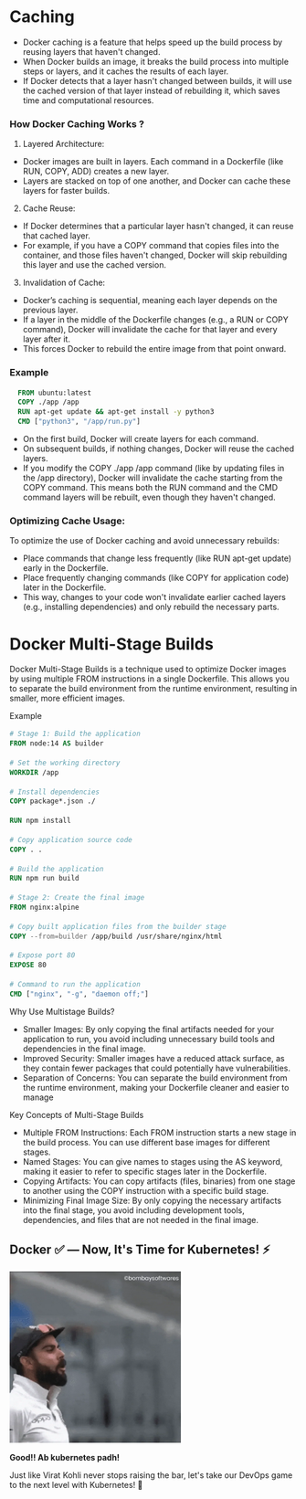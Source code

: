 # Caching

- Docker caching is a feature that helps speed up the build process by reusing layers that haven't changed. 
- When Docker builds an image, it breaks the build process into multiple steps or layers, and it caches the results of each layer. 
- If Docker detects that a layer hasn't changed between builds, it will use the cached version of that layer instead of rebuilding it, which saves time and computational resources.

### How Docker Caching Works ?
1. Layered Architecture:
- Docker images are built in layers. Each command in a Dockerfile (like RUN, COPY, ADD) creates a new layer.
- Layers are stacked on top of one another, and Docker can cache these layers for faster builds.

2. Cache Reuse:
- If Docker determines that a particular layer hasn't changed, it can reuse that cached layer.
- For example, if you have a COPY command that copies files into the container, and those files haven't changed, Docker will skip rebuilding this layer and use the cached version.

3. Invalidation of Cache:
- Docker’s caching is sequential, meaning each layer depends on the previous layer.
- If a layer in the middle of the Dockerfile changes (e.g., a RUN or COPY command), Docker will invalidate the cache for that layer and every layer after it.
- This forces Docker to rebuild the entire image from that point onward.

### Example

```dockerfile
  FROM ubuntu:latest
  COPY ./app /app
  RUN apt-get update && apt-get install -y python3
  CMD ["python3", "/app/run.py"]

```

- On the first build, Docker will create layers for each command.
- On subsequent builds, if nothing changes, Docker will reuse the cached layers.
- If you modify the COPY ./app /app command (like by updating files in the /app directory), Docker will invalidate the cache starting from the COPY command. This means both the RUN command and the CMD command layers will be rebuilt, even though they haven't changed.

### Optimizing Cache Usage: 

To optimize the use of Docker caching and avoid unnecessary rebuilds:

- Place commands that change less frequently (like RUN apt-get update) early in the Dockerfile.
- Place frequently changing commands (like COPY for application code) later in the Dockerfile.
- This way, changes to your code won't invalidate earlier cached layers (e.g., installing dependencies) and only rebuild the necessary parts.
  
# Docker Multi-Stage Builds
Docker Multi-Stage Builds is a technique used to optimize Docker images by using multiple FROM instructions in a single Dockerfile. This allows you to separate the build environment from the runtime environment, resulting in smaller, more efficient images.

Example

```dockerfile
# Stage 1: Build the application
FROM node:14 AS builder

# Set the working directory
WORKDIR /app

# Install dependencies
COPY package*.json ./

RUN npm install

# Copy application source code
COPY . .

# Build the application
RUN npm run build

# Stage 2: Create the final image
FROM nginx:alpine

# Copy built application files from the builder stage
COPY --from=builder /app/build /usr/share/nginx/html

# Expose port 80
EXPOSE 80

# Command to run the application
CMD ["nginx", "-g", "daemon off;"]
```

Why Use Multistage Builds?
- Smaller Images: By only copying the final artifacts needed for your application to run, you avoid including unnecessary build tools and dependencies in the final image.
- Improved Security: Smaller images have a reduced attack surface, as they contain fewer packages that could potentially have vulnerabilities.
- Separation of Concerns: You can separate the build environment from the runtime environment, making your Dockerfile cleaner and easier to manage

Key Concepts of Multi-Stage Builds
- Multiple FROM Instructions: Each FROM instruction starts a new stage in the build process. You can use different base images for different stages.
- Named Stages: You can give names to stages using the AS keyword, making it easier to refer to specific stages later in the Dockerfile.
- Copying Artifacts: You can copy artifacts (files, binaries) from one stage to another using the COPY instruction with a specific build stage.
- Minimizing Final Image Size: By only copying the necessary artifacts into the final stage, you avoid including development tools, dependencies, and files that are not needed in the final image.

  
## Docker ✅ — Now, It's Time for Kubernetes! ⚡

<img src="vk.webp" alt="Alt Text" width="300" />  

**Good!! Ab kubernetes padh!**

Just like Virat Kohli never stops raising the bar, let's take our DevOps game to the next level with Kubernetes! 💪
